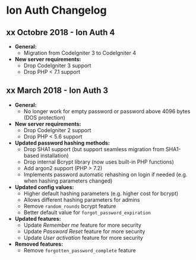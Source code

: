 Ion Auth Changelog
===================================

## xx Octobre 2018 - Ion Auth 4

- **General:**
	- Migration from CodeIgniter 3 to CodeIgniter 4
 - **New server requirements:**
    - Drop CodeIgniter 3 support
    - Drop PHP < 7.1 support

## xx March 2018 - Ion Auth 3

 - **General:**
    - No longer work for empty password or password above 4096 bytes (DOS protection)
 - **New server requirements:**
    - Drop CodeIgniter 2 support
    - Drop PHP < 5.6 support
 - **Updated password hashing methods:**
    - Drop SHA1 support (but support seamless migration from SHA1-based installation)
    - Drop internal Bcrypt library (now uses built-in PHP functions)
    - Add argon2 support (PHP > 7.2)
    - Implements password automatic rehashing on login if needed (e.g. when hashing parameters changed)
 - **Updated config values:**
    - Higher default hashing parameters (e.g. higher cost for bcrypt)
    - Allows different hashing parameters for admins
    - Remove `random_rounds` bcrypt feature
    - Better default value for `forgot_password_expiration`
 - **Updated features:**
     - Update _Remember me_ feature for more security
     - Update _Password Reset_ feature for more security
     - Update _User activation_ feature for more security
 - **Removed features:**
    - Remove `forgotten_password_complete` feature
